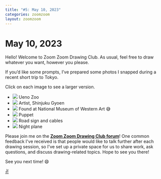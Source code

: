 ```yaml
---
title: "#5: May 10, 2023"
categories: zoomzoom
layout: zoomzoom
---
```


# May 10, 2023

Hello! Welcome to Zoom Zoom Drawing Club. As usual, feel free to draw whatever you want, however you please.

If you’d like some prompts, I’ve prepared some photos I snapped during a recent short trip to Tokyo.

Click on each image to see a larger version.


<ul class="reference-photos">
  <li>
    <a href="/assets/images/zoomzoom/z5-fishies.jpeg"><img src="/assets/images/zoomzoom/z5-fishies.jpeg"></a>
    <span>Ueno Zoo</span>
  </li>
  <li>
    <a href="/assets/images/zoomzoom/z5-artist.jpeg"><img src="/assets/images/zoomzoom/z5-artist.jpeg"></a>
    <span>Artist, Shinjuku Gyoen</span>
  </li>
  <li>
    <a href="/assets/images/zoomzoom/z5-head.jpeg"><img src="/assets/images/zoomzoom/z5-head.jpeg"></a>
    <span>Found at National Museum of Western Art 😅</span>
  </li>
  <li>
    <a href="/assets/images/zoomzoom/z5-puppet.jpeg"><img src="/assets/images/zoomzoom/z5-puppet.jpeg"></a>
    <span>Puppet</span>
  </li>
  <li>
    <a href="/assets/images/zoomzoom/z5-road.jpeg"><img src="/assets/images/zoomzoom/z5-road.jpeg"></a>
    <span>Road sign and cables</span>
  </li>
  <li>
    <a href="/assets/images/zoomzoom/z5-night-plane.jpeg"><img src="/assets/images/zoomzoom/z5-night-plane.jpeg"></a>
    <span>Night plane</span>
  </li>
</ul>


Please join me on the **[Zoom Zoom Drawing Club forum](https://ponder.us/join/394ba2b9)**! 
One common feedback I've received is that people would like to
talk further after each drawing session, so
I've set up a private space for us to share work, ask questions, and discuss
drawing-related topics. Hope to see you there!

See you next time! 😄

<div class="footer-symbol"><a href="https://mrshawnliu.com">✌</a></div>
